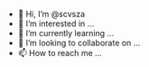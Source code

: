 - 👋 Hi, I’m @scvsza
- 👀 I’m interested in ...
- 🌱 I’m currently learning ...
- 💞️ I’m looking to collaborate on ...
- 📫 How to reach me ...

<!---
scvsza/scvsza is a ✨ special ✨ repository because its `README.md` (this file) appears on your GitHub profile.
You can click the Preview link to take a look at your changes.
--->
